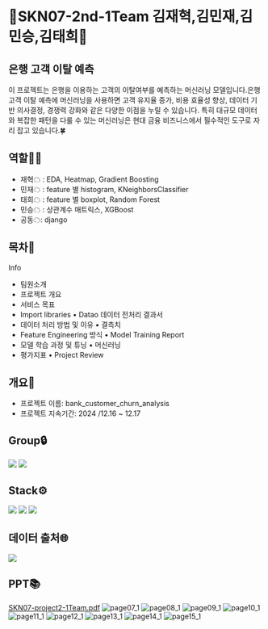 <h1>🚀SKN07-2nd-1Team 김재혁,김민재,김민승,김태희🚀</h1>

<h2>은행 고객 이탈 예측</h2>
이 프로젝트는 은행을 이용하는 고객의 이탈여부를 예측하는 머신러닝
모델입니다.은행 고객 이탈 예측에 머신러닝을 사용하면 고객 유지율
증가, 비용 효율성 향상, 데이터 기반 의사결정, 경쟁력 강화와 같은
다양한 이점을 누릴 수 있습니다. 특히 대규모 데이터와 복잡한 패턴을
다룰 수 있는 머신러닝은 현대 금융 비즈니스에서 필수적인 도구로 자리
잡고 있습니다.🍀

## 역할👨‍💻
- 재혁☁ : EDA, Heatmap, Gradient Boosting
- 민재☁ : feature 별 histogram, KNeighborsClassifier
- 태희☁ : feature 별 boxplot, Random Forest
- 민승☁ : 상관계수 매트릭스, XGBoost
- 공동☁: django
  
## 목차📝
Info
- 팀원소개 
- 프로젝트 개요 
- 서비스 목표 
- Import libraries • Datao 데이터 전처리 결과서 
- 데이터 처리 방법 및 이유 ▪ 결측치 
- Feature Engineering 방식 • Model Training Report 
- 모델 학습 과정 및 튜닝 ▪ 머신러닝 
- 평가지표 • Project Review

## 개요📝
- 프로젝트 이름: bank_customer_churn_analysis
- 프로젝트 지속기간: 2024 /12.16 ~ 12.17

## Group🔒
<img src="https://img.shields.io/badge/GitHub-100000?style=for-the-badge&logo=github&logoColor=white" /> <img src="https://img.shields.io/badge/Discord-7289DA?style=for-the-badge&logo=discord&logoColor=white" />

## Stack⚙️
<img src="https://img.shields.io/badge/Python-3776AB?style=for-the-badge&logo=python&logoColor=white" /> <img src="https://img.shields.io/badge/WSL-0a97f5?style=for-the-badge&logo=linux&logoColor=white" /> <img src="https://img.shields.io/badge/Visual_Studio_Code-0078D4?style=for-the-badge&logo=visual%20studio%20code&logoColor=white" /> 
## 데이터 출처🌐
<img src="https://img.shields.io/badge/Kaggle-20BEFF?style=for-the-badge&logo=Kaggle&logoColor=white" /> 

## PPT📚
[SKN07-project2-1Team.pdf](https://github.com/user-attachments/files/18160942/SKN07-project2-1Team.pdf)
![page07_1](https://github.com/user-attachments/assets/45cc8114-febd-470d-860e-f1dad48d262e)
![page08_1](https://github.com/user-attachments/assets/3b0cd978-011b-45ef-8494-0105fd6b543f)
![page09_1](https://github.com/user-attachments/assets/8736ca5d-6c67-446e-bc06-02672d9a8aee)
![page10_1](https://github.com/user-attachments/assets/bb57ec85-1f3a-40fe-9bb3-048e76953f63)
![page11_1](https://github.com/user-attachments/assets/afe0b4ce-f436-4d6c-b586-737424a51a34)
![page12_1](https://github.com/user-attachments/assets/92b81153-1741-4380-9aef-93daee5021ed)
![page13_1](https://github.com/user-attachments/assets/f3e01ee8-11a2-49d1-9386-99566dbcb07d)
![page14_1](https://github.com/user-attachments/assets/b4f2ded2-8c3f-4d30-926a-84700bed9d55)
![page15_1](https://github.com/user-attachments/assets/2387d751-1785-49bf-aa60-feacb097befb)




